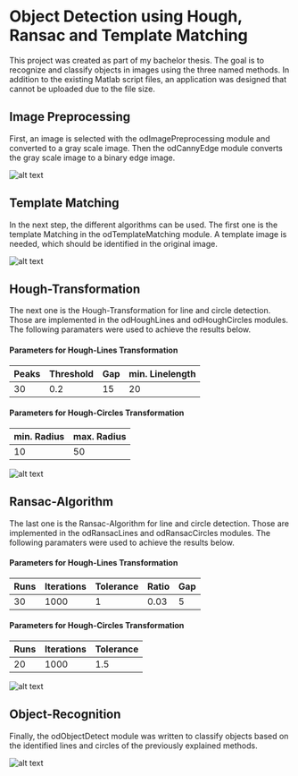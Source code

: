 # Object Detection using Hough, Ransac and Template Matching
This project was created as part of my bachelor thesis. The goal is to recognize and classify objects in images using the three named methods. In addition to the existing Matlab script files, an application was designed that cannot be uploaded due to the file size.


## Image Preprocessing
First, an image is selected with the odImagePreprocessing module and converted to a gray scale image. Then the odCannyEdge module converts the gray scale image to a binary edge image.

![alt text](https://i.imgur.com/JynmPjP.jpeg)

## Template Matching
In the next step, the different algorithms can be used. The first one is the template Matching in the odTemplateMatching module. A template image is needed, which should be identified in the original image.

![alt text](https://imgur.com/DLQgf54.jpg)

## Hough-Transformation
The next one is the Hough-Transformation for line and circle detection. Those are implemented in the odHoughLines and odHoughCircles modules. The following paramaters were used to achieve the results below.
#### Parameters for Hough-Lines Transformation
| Peaks | Threshold | Gap | min. Linelength |
|-------|-----------|-----|-----------------|
|   30  |    0.2    |  15 |        20       |

#### Parameters for Hough-Circles Transformation
|min. Radius|max. Radius|
|-----------|-----------|
|     10    |     50    |

![alt text](https://imgur.com/EHvxQVv.jpg)

## Ransac-Algorithm
The last one is the Ransac-Algorithm for line and circle detection. Those are implemented in the odRansacLines and odRansacCircles modules. The following paramaters were used to achieve the results below.
#### Parameters for Hough-Lines Transformation
| Runs | Iterations | Tolerance | Ratio | Gap |
|------|------------|-----------|-------|-----|
|  30  |    1000    |     1     |  0.03 |  5  |

#### Parameters for Hough-Circles Transformation
| Runs | Iterations | Tolerance |
|------|------------|-----------|
|  20  |    1000    |    1.5    |

![alt text](https://imgur.com/LhLUrHW.jpg)

## Object-Recognition
Finally, the odObjectDetect module was written to classify objects based on the identified lines and circles of the previously explained methods.

![alt text](https://imgur.com/QBYZlzU.jpg)
